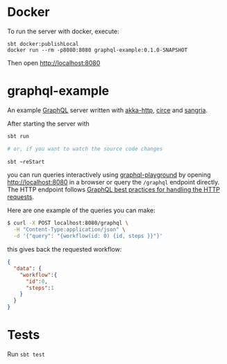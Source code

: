 # Docker

To run the server with docker, execute:

```
sbt docker:publishLocal
docker run --rm -p8080:8080 graphql-example:0.1.0-SNAPSHOT
```

Then open [http://localhost:8080](http://localhost:8080)

# graphql-example

An example [GraphQL](https://graphql.org) server written with [akka-http](https://github.com/akka/akka-http), [circe](https://github.com/circe/circe) and [sangria](https://github.com/sangria-graphql/sangria).

After starting the server with

```bash
sbt run

# or, if you want to watch the source code changes
 
sbt ~reStart
```

you can run queries interactively using [graphql-playground](https://github.com/prisma/graphql-playground) by opening [http://localhost:8080](http://localhost:8080) in a browser or query the `/graphql` endpoint directly. The HTTP endpoint follows [GraphQL best practices for handling the HTTP requests](http://graphql.org/learn/serving-over-http/#http-methods-headers-and-body).

Here are one example of the queries you can make:

```bash
$ curl -X POST localhost:8080/graphql \
  -H "Content-Type:application/json" \
  -d '{"query": "{workflow(id: 0) {id, steps }}"}'
```

this gives back the requested workflow:

```json
{
  "data": {
    "workflow":{ 
      "id":0,
      "steps":1
    }
  }
}
```

# Tests

Run `sbt test`
